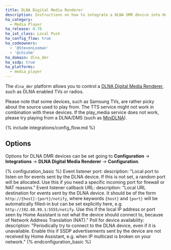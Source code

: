 ```yaml
---
title: DLNA Digital Media Renderer
description: Instructions on how to integrate a DLNA DMR device into Home Assistant.
ha_category:
  - Media Player
ha_release: 0.76
ha_iot_class: Local Push
ha_config_flow: true
ha_codeowners:
  - '@StevenLooman'
  - '@chishm'
ha_domain: dlna_dmr
ha_ssdp: true
ha_platforms:
  - media_player
---
```


The `dlna_dmr` platform allows you to control a [DLNA Digital Media Renderer](https://www.dlna.org/), such as DLNA enabled TVs or radios.

Please note that some devices, such as Samsung TVs, are rather picky about the source used to play from. The TTS service might not work in combination with these devices. If the play_media service does not work, please try playing from a DLNA/DMS (such as [MiniDLNA](https://sourceforge.net/projects/minidlna/)).

{% include integrations/config_flow.md %}

## Options

Options for DLNA DMR devices can be set going to **Configuration** -> **Integrations** -> **DLNA Digital Media Renderer** -> **Configuration**.

{% configuration_basic %}
Event listener port:
  description: "Local port to listen on for events sent by the DLNA device. If this is not set, a random port will be allocated. Use this if you need a specific incoming port for firewall or NAT reasons."
Event listener callback URL:
  description: "Local URL destination for events sent by the DLNA device. It should be of the form `http://{host}:{port}/notify`, where keywords `{host}` and `{port}` will be automatically filled-in but can be set explicitly here, e.g. `http://192.88.99.1:5555/notify`. Use this if the local IP address or port seen by Home Assistant is not what the device should connect to, because of Network Address Translation (NAT)."
Poll for device availability:
  description: "Periodically try to connect to the DLNA device, even if it is unavailable. Enable this if SSDP advertisements sent by the device are not received by Home Assistant, e.g. when IP multicast is broken on your network."
{% endconfiguration_basic %}
